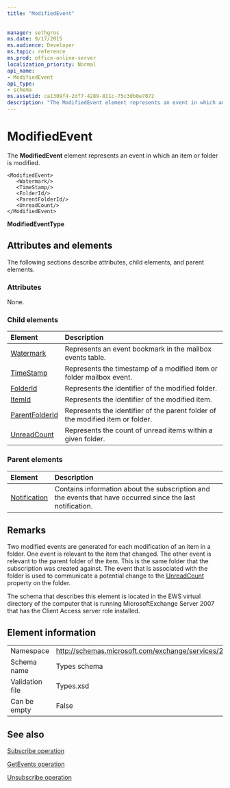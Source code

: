 ```yaml
---
title: "ModifiedEvent"
 
 
manager: sethgros
ms.date: 9/17/2015
ms.audience: Developer
ms.topic: reference
ms.prod: office-online-server
localization_priority: Normal
api_name:
- ModifiedEvent
api_type:
- schema
ms.assetid: ca1309f4-2df7-4289-811c-75c3db0e7072
description: "The ModifiedEvent element represents an event in which an item or folder is modified."
---
```


# ModifiedEvent

The **ModifiedEvent** element represents an event in which an item or folder is modified. 
  
```
<ModifiedEvent>
   <Watermark/>
   <TimeStamp/>
   <FolderId/>
   <ParentFolderId/>
   <UnreadCount/>
</ModifiedEvent>
```

 **ModifiedEventType**
## Attributes and elements

The following sections describe attributes, child elements, and parent elements.
  
### Attributes

None.
  
### Child elements

|**Element**|**Description**|
|:-----|:-----|
|[Watermark](watermark.md) <br/> |Represents an event bookmark in the mailbox events table.  <br/> |
|[TimeStamp](timestamp.md) <br/> |Represents the timestamp of a modified item or folder mailbox event.  <br/> |
|[FolderId](folderid.md) <br/> |Represents the identifier of the modified folder.  <br/> |
|[ItemId](itemid.md) <br/> |Represents the identifier of the modified item.  <br/> |
|[ParentFolderId](parentfolderid.md) <br/> |Represents the identifier of the parent folder of the modified item or folder.  <br/> |
|[UnreadCount](unreadcount.md) <br/> |Represents the count of unread items within a given folder.  <br/> |
   
### Parent elements

|**Element**|**Description**|
|:-----|:-----|
|[Notification](notification-ex15websvcsotherref.md) <br/> |Contains information about the subscription and the events that have occurred since the last notification.  <br/> |
   
## Remarks

Two modified events are generated for each modification of an item in a folder. One event is relevant to the item that changed. The other event is relevant to the parent folder of the item. This is the same folder that the subscription was created against. The event that is associated with the folder is used to communicate a potential change to the [UnreadCount](unreadcount.md) property on the folder. 
  
The schema that describes this element is located in the EWS virtual directory of the computer that is running MicrosoftExchange Server 2007 that has the Client Access server role installed.
  
## Element information

|||
|:-----|:-----|
|Namespace  <br/> |http://schemas.microsoft.com/exchange/services/2006/types  <br/> |
|Schema name  <br/> |Types schema  <br/> |
|Validation file  <br/> |Types.xsd  <br/> |
|Can be empty  <br/> |False  <br/> |
   
## See also



[Subscribe operation](subscribe-operation.md)
  
[GetEvents operation](getevents-operation.md)
  
[Unsubscribe operation](unsubscribe-operation.md)

